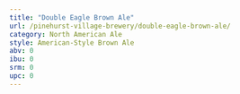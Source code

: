 ```yaml
---
title: "Double Eagle Brown Ale"
url: /pinehurst-village-brewery/double-eagle-brown-ale/
category: North American Ale
style: American-Style Brown Ale
abv: 0
ibu: 0
srm: 0
upc: 0
---
```


